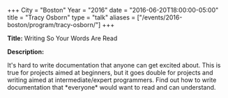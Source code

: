 +++
City = "Boston"
Year = "2016"
date = "2016-06-20T18:00:00-05:00"
title = "Tracy Osborn"
type = "talk"
aliases = ["/events/2016-boston/program/tracy-osborn/"]
+++

<div class="span-15  ">
  <div class="span-15  last ">
  <p><strong>Title:</strong>
  Writing So Your Words Are Read
  </p>

  <p><strong>Description:</strong></p>

  <p>
  It's hard to write documentation that anyone can get excited about. This is true for projects aimed at beginners, but it goes double for projects and writing aimed at intermediate/expert programmers. Find out how to write documentation that *everyone* would want to read and can understand. 
  </p>
  </div>
</div>
